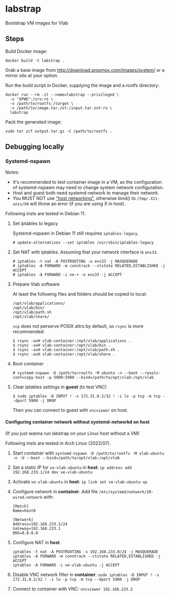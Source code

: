 # labstrap

Bootstrap VM images for Vlab

## Steps

Build Docker image:

```shell
docker build -t labstrap .
```

Grab a base image from <http://download.proxmox.com/images/system/> or a mirror site at your option.

Run the build script in Docker, supplying the image and a rootfs directory:

```shell
docker run --rm -it --name=labstrap --privileged \
  -v "$PWD":/srv:ro \
  -v /path/to/rootfs:/target \
  -v /path/to/image.tar.zst:/input.tar.zst:ro \
  labstrap
```

Pack the generated image:

```shell
sudo tar zcf output.tar.gz -C /path/to/rootfs .
```

## Debugging locally

### Systemd-nspawn

Notes:

- It's recommended to test container image in a VM, as the configuration of systemd-nspawn may need to change system network configuration.
- Host and guest both need systemd-network to manage their network.
- You MUST NOT use ["host networking"](https://wiki.archlinux.org/title/systemd-nspawn#Use_host_networking), otherwise bind() to `/tmp/.X11-unix/X0` will throw an error (if you are using X in host).

Following insts are tested in Debian 11.

1. Set iptables to legacy

    Systemd-nspawn in Debian 11 still requires `iptables-legacy`.

    ```console
    # update-alternatives --set iptables /usr/sbin/iptables-legacy
    ```

2. Set NAT with iptables. Assuming that your network interface is `ens33`.

    ```console
    # iptables -t nat -A POSTROUTING -o ens33 -j MASQUERADE
    # iptables -A FORWARD -m conntrack --ctstate RELATED,ESTABLISHED -j ACCEPT
    # iptables -A FORWARD -i ve-+ -o ens33 -j ACCEPT
    ```

3. Prepare Vlab software

    At least the following files and folders should be copied to local:

    ```
    /opt/vlab/applications/
    /opt/vlab/bin/
    /opt/vlab/path.sh
    /opt/vlab/share/
    ```

    `scp` does not perserve POSIX attrs by default, so `rsync` is more recommended:

    ```
    $ rsync -avH vlab-container:/opt/vlab/applications .
    $ rsync -avH vlab-container:/opt/vlab/bin .
    $ rsync -avH vlab-container:/opt/vlab/path.sh .
    $ rsync -avH vlab-container:/opt/vlab/share .
    ```

4. Boot container

    ```console
    # systemd-nspawn -D /path/to/rootfs -M ubuntu -n --boot --resolv-conf=copy-host -p 5900:5900 --bind=/path/to/opt/vlab:/opt/vlab
    ```

5. Clear iptables settings in **guest** (to test VNC)

    ```console
    $ sudo iptables -D INPUT ! -s 172.31.0.2/32 ! -i lo -p tcp -m tcp --dport 5900 -j DROP
    ```

    Then you can connect to guest with `vncviewer` on host.

#### Configuring container network without systemd-networkd on host

(If you just wanna run labstrap on your Linux host without a VM)

Following insts are tested in Arch Linux (2022/07).

1. Start container with `systemd-nspawn -D /path/to/rootfs -M vlab-ubuntu -n -U --boot --bind=/path/to/opt/vlab:/opt/vlab`
2. Set a static IP for `ve-vlab-ubuntu` in **host**: `ip address add 192.168.233.1/24 dev ve-vlab-ubuntu`
3. Activate `ve-vlab-ubuntu` in **host**: `ip link set ve-vlab-ubuntu up`
4. Configure network in **container**. Add file `/etc/systemd/network/20-wired.network` with:

    ```
    [Match]
    Name=host0

    [Network]
    Address=192.168.233.2/24
    Gateway=192.168.233.1
    DNS=8.8.8.8
    ```

5. Configure NAT in **host**.

    ```
    iptables -t nat -A POSTROUTING -s 192.168.233.0/24 -j MASQUERADE
    iptables -A FORWARD -m conntrack --ctstate RELATED,ESTABLISHED -j ACCEPT
    iptables -A FORWARD -i ve-vlab-ubuntu -j ACCEPT
    ```

6. Disable VNC network filter in **container**: `sudo iptables -D INPUT ! -s 172.31.0.2/32 ! -i lo -p tcp -m tcp --dport 5900 -j DROP`

7. Connect to container with VNC: `vncviewer 192.168.233.2`